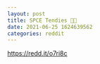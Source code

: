 ```yaml
--- 
layout: post 
title: SPCE Tendies 🚀🌙 
date: 2021-06-25 1624639562 
categories: reddit 
--- 
```

https://redd.it/o7ri8c